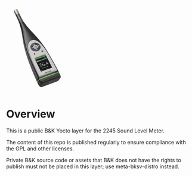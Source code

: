![2245 Sound Level Meter](2245.jpg)

# Overview

This is a public B&K Yocto layer for the 2245 Sound Level Meter.

The content of this repo is published regularly to ensure compliance with the GPL and other licenses.

Private B&K source code or assets that B&K does not have the rights to publish must not be placed in this layer; use meta-bksv-distro instead.
